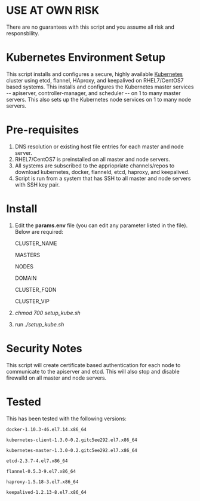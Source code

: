 # USE AT OWN RISK
There are no guarantees with this script and you assume all risk and responsbility.

# Kubernetes Environment Setup
This script installs and configures a secure, highly available <a href="http://kubernetes.io">Kubernetes</a> cluster using etcd, flannel, HAproxy, and keepalived on RHEL7/CentOS7 based systems.  This installs and configures the Kubernetes master services -- apiserver, controller-manager, and scheduler -- on 1 to many master servers.  This also sets up the Kubernetes node services on 1 to many node servers.

# Pre-requisites
1. DNS resolution or existing host file entries for each master and node server.
2. RHEL7/CentOS7 is preinstalled on all master and node servers.
3. All systems are subscribed to the appriopriate channels/repos to download kubernetes, docker, flanneld, etcd, haproxy, and keepalived.
4. Script is run from a system that has SSH to all master and node servers with SSH key pair.

# Install
1. Edit the <b>params.env</b> file (you can edit any parameter listed in the file).  Below are required:

    CLUSTER_NAME
    
    MASTERS
    
    NODES
    
    DOMAIN
    
    CLUSTER_FQDN
    
    CLUSTER_VIP

2. *chmod 700 setup_kube.sh*

3. run *./setup_kube.sh*   
 
 
# Security Notes
This script will create certificate based authentication for each node to communicate to the apiserver and etcd.  This will also stop and disable firewalld on all master and node servers.

# Tested
This has been tested with the following versions:

    docker-1.10.3-46.el7.14.x86_64
  
    kubernetes-client-1.3.0-0.2.gitc5ee292.el7.x86_64
  
    kubernetes-master-1.3.0-0.2.gitc5ee292.el7.x86_64
  
    etcd-2.3.7-4.el7.x86_64
  
    flannel-0.5.3-9.el7.x86_64
  
    haproxy-1.5.18-3.el7.x86_64
  
    keepalived-1.2.13-8.el7.x86_64
  
  


